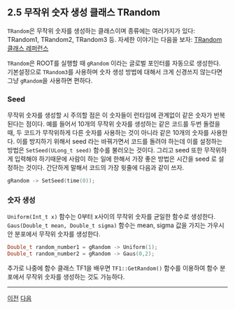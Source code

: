 ## 2.5 무작위 숫자 생성 클래스 TRandom

`TRandom`은 무작위 숫자를 생성하는 클래스이며 종류에는 여러가지가 있다: TRandom1, TRandom2, TRandom3 등.  자세한 이야기는 다음을 보자: [TRandom 클래스 레퍼런스](https://root.cern.ch/doc/master/classTRandom.html)

`TRandom`은 ROOT를 실행할 때 `gRandom` 이라는 글로벌 포인터를 자동으로 생성한다.  기본설정으로 `TRandom3`를 사용하며 숫자 생성 방법에 대해서 크게 신경쓰지 않는다면 그냥 `gRandom`을 사용하면 편하다.

### Seed

무작위 숫자를 생성할 시 주의할 점은 이 숫자들이 런타임에 관계없이 같은 숫자가 반복된다는 점이다.  예를 들어서 10개의 무작위 숫자를 생성하는 같은 코드를 두번 돌렸을 때, 두 코드가 무작위하게 다른 숫자를 사용하는 것이 아니라 같은 10개의 숫자를 사용한다.  이를 방지하기 위해서 seed 라는 바꿔가면서 코드를 돌려야 하는데 이를 설정하는 방법은 `SetSeed(ULong_t seed)` 함수를 불러오는 것이다.  그리고 seed 또한 무작위하게 입력해야 하기때문에 사람이 하는 일에 한해서 가장 좋은 방법은 시간을 seed 로 설정하는 것이다.  간단하게 말해서 코드의 가장 윗줄에 다음과 같이 쓰자.  
```c++
gRandom -> SetSeed(time(0));
```

### 숫자 생성

`Uniform(Int_t x)` 함수는 0부터 x사이의 무작위 숫자를 균일한 함수로 생성한다.
`Gaus(Double_t mean, Double_t sigma)` 함수는 mean, sigma 값을 가지는 가우시안 분포에서 무작위 숫자를 생성한다.

```c++
Double_t random_number1 = gRandom -> Uniform(1);​
Double_t random_number2 = gRandom -> Gaus(0,2);
```
추가로 나중에 함수 클래스 TF1을 배우면 `TF1::GetRandom()` 함수를 이용하여 함수 분포에서 무작위 숫자를 생성하는 것도 가능하다.

---

[이전](root2.4.md) 
[다음](root3.1.md)
